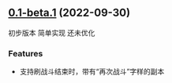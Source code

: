 ## [0.1-beta.1](https://github.com/pcdd-group/LangrisserRPA/releases/tag/0.1-beta.1) (2022-09-30)

初步版本 简单实现 还未优化

### Features

* 支持刷战斗结束时，带有“再次战斗”字样的副本